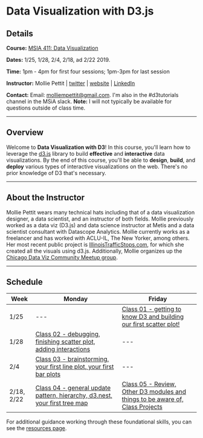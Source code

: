 # Data Visualization with D3.js

## Details

**Course:** [MSIA 411: Data Visualization](https://www.mccormick.northwestern.edu/analytics/curriculum/descriptions/msia-411.html)

**Dates:** 1/25, 1/28, 2/4, 2/18, ad 2/22 2019. 

**Time:** 1pm - 4pm for first four sessions; 1pm-3pm for last session

**Instructor:** Mollie Pettit | [twitter](https://twitter.com/MollzMP) | [website](http://guacamollie.com/) | [LinkedIn](https://www.linkedin.com/in/molliempettit/)

**Contact:** Email: molliempettit@gmail.com. I'm also in the #d3tutorials channel in the MSiA slack.  **Note:** I will not typically be available for questions outside of class time. 

---
## Overview
Welcome to **Data Visualization with D3**! In this course, you'll learn how to leverage the [d3.js](https://d3js.org) library to build **effective** and **interactive** data visualizations. By the end of this course, you'll be able to **design**, **build**, and **deploy** various types of interactive visualizations on the web. There's no prior knowledge of D3 that's necessary.

---
## About the Instructor

Mollie Pettit wears many technical hats including that of a data visualization designer, a data scientist, and an instructor of both fields. Mollie previously worked as a data viz (D3.js) and data science instructor at Metis and a data scientist consultant with Datascope Analytics. Mollie currently works as a freelancer and has worked with ACLU-IL, The New Yorker, among others. Her most recent public project is [IllinoisTrafficStops.com](https://illinoistrafficstops.com/), for which she created all the visuals using d3.js. Additionally, Mollie organizes up the [Chicago Data Viz Community Meetup group](https://www.meetup.com/Chicago-Data-Viz-Community).

---
## Schedule
Week | Monday | Friday
--- | --- | ---
1/25 | --- | [Class 01 - getting to know D3 and building our first scatter plot!](Class1.md)
1/28| [Class 02 - debugging, finishing scatter plot, adding interactions](Class2.md) | ---
2/4 | [Class 03 - brainstorming, your first line plot, your first bar plots](Class3.md) | ---
2/18, 2/22 | [Class 04 - general update pattern, hierarchy, d3.nest, your first tree map](Class4.md) | [Class 05 - Review, Other D3 modules and things to be aware of, Class Projects](Class5.md)


For additional guidance working through these foundational skills, you can see the [resources page](resources.md).
